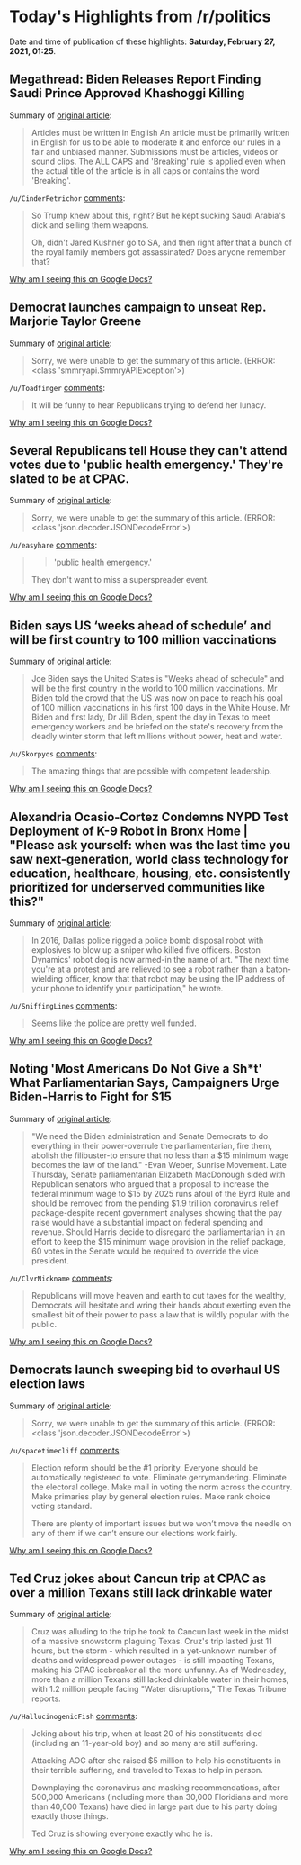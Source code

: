 # Today's Highlights from /r/politics

Date and time of publication of these highlights: **Saturday, February 27, 2021, 01:25**.

## Megathread: Biden Releases Report Finding Saudi Prince Approved Khashoggi Killing

Summary of [original article](https://www.reddit.com/r/politics/comments/lt63ue/megathread_biden_releases_report_finding_saudi/):

> Articles must be written in English An article must be primarily written in English for us to be able to moderate it and enforce our rules in a fair and unbiased manner. Submissions must be articles, videos or sound clips. The ALL CAPS and 'Breaking' rule is applied even when the actual title of the article is in all caps or contains the word 'Breaking'.

`/u/CinderPetrichor` [comments](https://www.reddit.com/r/politics/comments/lt63ue/megathread_biden_releases_report_finding_saudi/):

> So Trump knew about this, right? But he kept sucking Saudi Arabia's dick and selling them weapons.  
> 
> Oh, didn't Jared Kushner go to SA, and then right after that a bunch of the royal family members got assassinated? Does anyone remember that?

[Why am I seeing this on Google Docs?](https://docs.google.com/document/d/1Dc6We63vOXIZsc0op-Bt4abqkYjXzOigalQqFxmvvbM/edit?usp=sharing)

## Democrat launches campaign to unseat Rep. Marjorie Taylor Greene

Summary of [original article](https://www.cnn.com/2021/02/26/politics/marjorie-taylor-greene-holly-mccormack/index.html):

> Sorry, we were unable to get the summary of this article. (ERROR: <class 'smmryapi.SmmryAPIException'>)

`/u/Toadfinger` [comments](https://www.reddit.com/r/politics/comments/ltdro4/democrat_launches_campaign_to_unseat_rep_marjorie/):

> It will be funny to hear Republicans trying to defend her lunacy.

[Why am I seeing this on Google Docs?](https://docs.google.com/document/d/1Dc6We63vOXIZsc0op-Bt4abqkYjXzOigalQqFxmvvbM/edit?usp=sharing)

## Several Republicans tell House they can't attend votes due to 'public health emergency.' They're slated to be at CPAC.

Summary of [original article](https://www.cnn.com/2021/02/26/politics/cpac-house-republicans-proxy-voting/index.html):

> Sorry, we were unable to get the summary of this article. (ERROR: <class 'json.decoder.JSONDecodeError'>)

`/u/easyhare` [comments](https://www.reddit.com/r/politics/comments/lt6ylf/several_republicans_tell_house_they_cant_attend/):

> >  'public health emergency.' 
> 
> They don't want to miss a superspreader event.

[Why am I seeing this on Google Docs?](https://docs.google.com/document/d/1Dc6We63vOXIZsc0op-Bt4abqkYjXzOigalQqFxmvvbM/edit?usp=sharing)

## Biden says US ‘weeks ahead of schedule’ and will be first country to 100 million vaccinations

Summary of [original article](https://www.independent.co.uk/news/world/americas/us-politics/biden-covid-vaccine-texas-shots-b1808351.html):

> Joe Biden says the United States is "Weeks ahead of schedule" and will be the first country in the world to 100 million vaccinations. Mr Biden told the crowd that the US was now on pace to reach his goal of 100 million vaccinations in his first 100 days in the White House. Mr Biden and first lady, Dr Jill Biden, spent the day in Texas to meet emergency workers and be briefed on the state's recovery from the deadly winter storm that left millions without power, heat and water.

`/u/Skorpyos` [comments](https://www.reddit.com/r/politics/comments/ltateo/biden_says_us_weeks_ahead_of_schedule_and_will_be/):

> The amazing things that are possible with competent leadership.

[Why am I seeing this on Google Docs?](https://docs.google.com/document/d/1Dc6We63vOXIZsc0op-Bt4abqkYjXzOigalQqFxmvvbM/edit?usp=sharing)

## Alexandria Ocasio-Cortez Condemns NYPD Test Deployment of K-9 Robot in Bronx Home | "Please ask yourself: when was the last time you saw next-generation, world class technology for education, healthcare, housing, etc. consistently prioritized for underserved communities like this?"

Summary of [original article](https://www.commondreams.org/news/2021/02/26/alexandria-ocasio-cortez-condemns-nypd-test-deployment-k-9-robot-bronx-home):

> In 2016, Dallas police rigged a police bomb disposal robot with explosives to blow up a sniper who killed five officers. Boston Dynamics' robot dog is now armed-in the name of art. "The next time you're at a protest and are relieved to see a robot rather than a baton-wielding officer, know that that robot may be using the IP address of your phone to identify your participation," he wrote.

`/u/SniffingLines` [comments](https://www.reddit.com/r/politics/comments/lt5lhs/alexandria_ocasiocortez_condemns_nypd_test/):

> Seems like the police are pretty well funded.

[Why am I seeing this on Google Docs?](https://docs.google.com/document/d/1Dc6We63vOXIZsc0op-Bt4abqkYjXzOigalQqFxmvvbM/edit?usp=sharing)

## Noting 'Most Americans Do Not Give a Sh*t' What Parliamentarian Says, Campaigners Urge Biden-Harris to Fight for $15

Summary of [original article](https://www.commondreams.org/news/2021/02/26/noting-most-americans-do-not-give-sht-what-parliamentarian-says-campaigners-urge):

> "We need the Biden administration and Senate Democrats to do everything in their power-overrule the parliamentarian, fire them, abolish the filibuster-to ensure that no less than a $15 minimum wage becomes the law of the land." -Evan Weber, Sunrise Movement. Late Thursday, Senate parliamentarian Elizabeth MacDonough sided with Republican senators who argued that a proposal to increase the federal minimum wage to $15 by 2025 runs afoul of the Byrd Rule and should be removed from the pending $1.9 trillion coronavirus relief package-despite recent government analyses showing that the pay raise would have a substantial impact on federal spending and revenue. Should Harris decide to disregard the parliamentarian in an effort to keep the $15 minimum wage provision in the relief package, 60 votes in the Senate would be required to override the vice president.

`/u/ClvrNickname` [comments](https://www.reddit.com/r/politics/comments/lt7l4z/noting_most_americans_do_not_give_a_sht_what/):

> Republicans will move heaven and earth to cut taxes for the wealthy, Democrats will hesitate and wring their hands about exerting even the smallest bit of their power to pass a law that is wildly popular with the public.

[Why am I seeing this on Google Docs?](https://docs.google.com/document/d/1Dc6We63vOXIZsc0op-Bt4abqkYjXzOigalQqFxmvvbM/edit?usp=sharing)

## Democrats launch sweeping bid to overhaul US election laws

Summary of [original article](https://www.theatlantavoice.com/articles/democrats-launch-sweeping-bid-to-overhaul-us-election-laws/):

> Sorry, we were unable to get the summary of this article. (ERROR: <class 'json.decoder.JSONDecodeError'>)

`/u/spacetimecliff` [comments](https://www.reddit.com/r/politics/comments/lt3cy0/democrats_launch_sweeping_bid_to_overhaul_us/):

> Election reform should be the #1 priority. Everyone should be automatically registered to vote. Eliminate gerrymandering. Eliminate the electoral college. Make mail in voting the norm across the country. Make primaries play by general election rules. Make rank choice voting standard. 
> 
> There are plenty of important issues but we won’t move the needle on any of them if we can’t ensure our elections work fairly.

[Why am I seeing this on Google Docs?](https://docs.google.com/document/d/1Dc6We63vOXIZsc0op-Bt4abqkYjXzOigalQqFxmvvbM/edit?usp=sharing)

## Ted Cruz jokes about Cancun trip at CPAC as over a million Texans still lack drinkable water

Summary of [original article](https://theweek.com/speedreads/969144/ted-cruz-jokes-about-cancun-trip-cpac-over-million-texans-still-lack-drinkable-water):

> Cruz was alluding to the trip he took to Cancun last week in the midst of a massive snowstorm plaguing Texas. Cruz's trip lasted just 11 hours, but the storm - which resulted in a yet-unknown number of deaths and widespread power outages - is still impacting Texans, making his CPAC icebreaker all the more unfunny. As of Wednesday, more than a million Texans still lacked drinkable water in their homes, with 1.2 million people facing "Water disruptions," The Texas Tribune reports.

`/u/HallucinogenicFish` [comments](https://www.reddit.com/r/politics/comments/lt3bda/ted_cruz_jokes_about_cancun_trip_at_cpac_as_over/):

> Joking about his trip, when at least 20 of his constituents died (including an 11-year-old boy) and so many are still suffering. 
> 
> Attacking AOC after she raised $5 million to help his constituents in their terrible suffering, and traveled to Texas to help in person. 
> 
> Downplaying the coronavirus and masking recommendations, after 500,000 Americans (including more than 30,000 Floridians and more than 40,000 Texans) have died in large part due to his party doing exactly those things. 
> 
> Ted Cruz is showing everyone exactly who he is.

[Why am I seeing this on Google Docs?](https://docs.google.com/document/d/1Dc6We63vOXIZsc0op-Bt4abqkYjXzOigalQqFxmvvbM/edit?usp=sharing)

